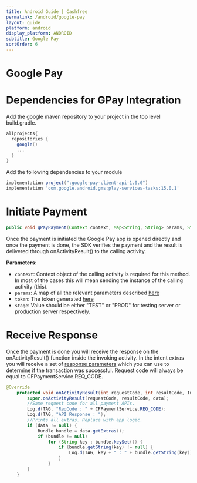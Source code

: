 ```yaml
---
title: Android Guide | Cashfree
permalink: /android/google-pay
layout: guide
platform: android
display_platform: ANDROID
subtitle: Google Pay
sortOrder: 6
---
```


<H1>Google Pay<H1>

# Dependencies for GPay Integration

Add the google maven repository to your project in the top level build.gradle.

```gradle
allprojects{
  repositories {
    google()
    ...
  }
}
```

Add the following dependencies to your module


```gradle
implementation project(":google-pay-client-api-1.0.0")
implementation 'com.google.android.gms:play-services-tasks:15.0.1'
```

# Initiate Payment 

```java
public void gPayPayment(Context context, Map<String, String> params, String token, String stage)
```
Once the payment is initiated the Google Pay app is opened directly and once the payment is done, the SDK verifies the payment and the result is delivered through onActivityResult() to the calling activity.

<b>Parameters:</b>
<ul>
  <li><code>context</code>: Context object of the calling activity is required for this method. In most of the cases this will mean sending the instance of the calling activity (this). </li>
  <li><code>params</code>: A map of all the relevant parameters described <a href="/android/request-params">here</a></li>
  <li><code>token</code>: The token generated <a href="/android/integration-steps#step-4:-generate-token-(from-backend)">here</a></li>
  <li><code>stage</code>: Value should be either "TEST" or "PROD" for testing server or production server respectively.</li>
</ul>


# Receive Response

Once the payment is done you will receive the response on the onActivityResult() function inside the invoking activity. In the intent extras you will receive a set of [response parameters](/android/response-param) which you can use to determine if the transaction was successful. Request code will always be equal to CFPaymentService.REQ_CODE.

```java
@Override
    protected void onActivityResult(int requestCode, int resultCode, Intent data) {
        super.onActivityResult(requestCode, resultCode, data);
        //Same request code for all payment APIs. 
        Log.d(TAG, "ReqCode : " + CFPaymentService.REQ_CODE);
        Log.d(TAG, "API Response : ");
        //Prints all extras. Replace with app logic.
        if (data != null) {
            Bundle bundle = data.getExtras();
            if (bundle != null)
                for (String key : bundle.keySet()) {
                    if (bundle.getString(key) != null) {
                        Log.d(TAG, key + " : " + bundle.getString(key));
                    }
                }
        }
    }
```
<br/>
<br/>
<br/>
